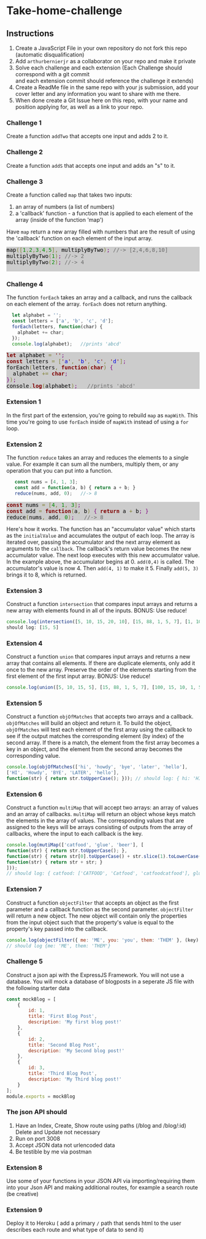 # Take-home-challenge

## Instructions
1. Create a JavaScript File in your own repository do not fork this repo (automatic disqualification)
1. Add `arthurbernierjr` as a collaborator on your repo and make it private
1. Solve each challenge and each extension (Each Challenge should correspond with a git commit <br/> and each extension commit should reference the challenge it extends)
1. Create a ReadMe file in the same repo with your js submission, add your cover letter and any information you want to share with me there.
1. When done create a Git Issue here on this repo, with your name and position applying for, as well as a link to your repo.



  <h3>Challenge 1</h3>

  Create a function <code>addTwo</code> that accepts one input and adds 2 to it.



  <h3>Challenge 2</h3>

  Create a function <code>addS</code> that accepts one input and adds an "s" to it.



  <h3>Challenge 3</h3>
  Create a function called <code>map</code> that takes two inputs:<br>
  <ol>
    <li>an array of numbers (a list of numbers)</li>
    <li>a 'callback' function - a function that is applied to each element of the array (inside of the function 'map')</li>
  </ol>

  Have <code>map</code> return a new array filled with numbers that are the result of using the 'callback' function on each element of the input array.<br>
  <!--
    map([1,2,3,4,5], multiplyByTwo); //-> [2,4,6,8,10]
    multiplyByTwo(1); //-> 2
    multiplyByTwo(2); //-> 4
  -->
  <pre style="color:#000000;background:#ccc;">map<span style="color:#808030; ">(</span><span style="color:#808030; ">[</span><span style="color:#008c00; ">1</span><span style="color:#808030; ">,</span><span style="color:#008c00; ">2</span><span style="color:#808030; ">,</span><span style="color:#008c00; ">3</span><span style="color:#808030; ">,</span><span style="color:#008c00; ">4</span><span style="color:#808030; ">,</span><span style="color:#008c00; ">5</span><span style="color:#808030; ">]</span><span style="color:#808030; ">,</span> multiplyByTwo<span style="color:#808030; ">)</span><span style="color:#800080; ">;</span> <span style="color:#696969; ">//-&gt; [2,4,6,8,10]</span><br>multiplyByTwo<span style="color:#808030; ">(</span><span style="color:#008c00; ">1</span><span style="color:#808030; ">)</span><span style="color:#800080; ">;</span> <span style="color:#696969; ">//-&gt; 2</span><br>multiplyByTwo<span style="color:#808030; ">(</span><span style="color:#008c00; ">2</span><span style="color:#808030; ">)</span><span style="color:#800080; ">;</span> <span style="color:#696969; ">//-&gt; 4</span>
  </pre>



  <h3>Challenge 4</h3>

  The function <code>forEach</code> takes an array and a callback, and runs the callback on each element of the array. <code>forEach</code> does not return anything.

  ```js
    let alphabet = '';
    const letters = ['a', 'b', 'c', 'd'];
    forEach(letters, function(char) {
      alphabet += char;
    });
    console.log(alphabet);   //prints 'abcd'
 ```
  <pre style="color:#000000;background:#ccc;"><span style="color:#800000; font-weight:bold; ">let</span> alphabet <span style="color:#808030; ">=</span> <span style="color:#800000; ">'</span><span style="color:#800000; ">'</span><span style="color:#800080; ">;</span>
<span style="color:#800000; font-weight:bold; ">const</span> letters <span style="color:#808030; ">=</span> <span style="color:#808030; ">[</span><span style="color:#800000; ">'</span><span style="color:#0000e6; ">a</span><span style="color:#800000; ">'</span><span style="color:#808030; ">,</span> <span style="color:#800000; ">'</span><span style="color:#0000e6; ">b</span><span style="color:#800000; ">'</span><span style="color:#808030; ">,</span> <span style="color:#800000; ">'</span><span style="color:#0000e6; ">c</span><span style="color:#800000; ">'</span><span style="color:#808030; ">,</span> <span style="color:#800000; ">'</span><span style="color:#0000e6; ">d</span><span style="color:#800000; ">'</span><span style="color:#808030; ">]</span><span style="color:#800080; ">;</span>
forEach<span style="color:#808030; ">(</span>letters<span style="color:#808030; ">,</span> <span style="color:#800000; font-weight:bold; ">function</span><span style="color:#808030; ">(</span><span style="color:#800000; font-weight:bold; ">char</span><span style="color:#808030; ">)</span> <span style="color:#800080; ">{</span>
  alphabet <span style="color:#808030; ">+=</span> <span style="color:#800000; font-weight:bold; ">char</span><span style="color:#800080; ">;</span>
<span style="color:#800080; ">}</span><span style="color:#808030; ">)</span><span style="color:#800080; ">;</span>
console<span style="color:#808030; ">.</span><span style="color:#800000; font-weight:bold; ">log</span><span style="color:#808030; ">(</span>alphabet<span style="color:#808030; ">)</span><span style="color:#800080; ">;</span>   <span style="color:#696969; ">//prints 'abcd'</span>
</pre>


  <h3>Extension 1</h3>

  In the first part of the extension, you're going to rebuild <code>map</code> as <code>mapWith</code>. This time you're going to use <code>forEach</code> inside of <code>mapWith</code> instead of using a <code>for</code> loop.


  <h3>Extension 2</h3>

  The function <code>reduce</code> takes an array and reduces the elements to a single value. For example it can sum all the numbers, multiply them, or any operation that you can put into a function.

 ```js
    const nums = [4, 1, 3];
    const add = function(a, b) { return a + b; }
    reduce(nums, add, 0);   //-> 8
  ```
  <pre style="color:#000000;background:#ccc;"><span style="color:#800000; font-weight:bold; ">const</span> nums <span style="color:#808030; ">=</span> <span style="color:#808030; ">[</span><span style="color:#008c00; ">4</span><span style="color:#808030; ">,</span> <span style="color:#008c00; ">1</span><span style="color:#808030; ">,</span> <span style="color:#008c00; ">3</span><span style="color:#808030; ">]</span><span style="color:#800080; ">;</span>
<span style="color:#800000; font-weight:bold; ">const</span> add <span style="color:#808030; ">=</span> <span style="color:#800000; font-weight:bold; ">function</span><span style="color:#808030; ">(</span>a<span style="color:#808030; ">,</span> b<span style="color:#808030; ">)</span> <span style="color:#800080; ">{</span> <span style="color:#800000; font-weight:bold; ">return</span> a <span style="color:#808030; ">+</span> b<span style="color:#800080; ">;</span> <span style="color:#800080; ">}</span>
reduce<span style="color:#808030; ">(</span>nums<span style="color:#808030; ">,</span> add<span style="color:#808030; ">,</span> <span style="color:#008c00; ">0</span><span style="color:#808030; ">)</span><span style="color:#800080; ">;</span>   <span style="color:#696969; ">//-&gt; 8</span>
</pre>

  Here's how it works. The function has an "accumulator value" which starts as the <code>initialValue</code> and accumulates the output of each loop. The array is iterated over, passing the accumulator and the next array element as arguments to the <code>callback</code>. The callback's return value becomes the new accumulator value. The next loop executes with this new accumulator value. In the example above, the accumulator begins at 0. <code>add(0,4)</code> is called. The accumulator's value is now 4. Then <code>add(4, 1)</code> to make it 5. Finally <code>add(5, 3)</code> brings it to 8, which is returned.
  


  <h3>Extension 3</h3>

  Construct a function <code>intersection</code> that compares input arrays and returns a new array with elements found in all of the inputs. BONUS: Use reduce!

  ```js 
  console.log(intersection([5, 10, 15, 20, 10], [15, 88, 1, 5, 7], [1, 10, 15, 5, 20]));
  should log: [15, 5] 
  ```



  <h3>Extension 4</h3>

  Construct a function <code>union</code> that compares input arrays and returns a new array that contains all elements. If there are duplicate elements, only add it once to the new array. Preserve the order of the elements starting from the first element of the first input array. BONUS: Use reduce!

  ```js 
  console.log(union([5, 10, 15, 5], [15, 88, 1, 5, 7], [100, 15, 10, 1, 5])); //should log: [5, 10, 15, 88, 1, 7, 100]
  ```


  <h3>Extension 5</h3>

  Construct a function <code>objOfMatches</code> that accepts two arrays and a callback. <code>objOfMatches</code> will build an object and return it. To build the object, <code>objOfMatches</code> will test each element of the first array using the callback to see if the output matches the corresponding element (by index) of the second array. If there is a match, the element from the first array becomes a key in an object, and the element from the second array becomes the corresponding value.

```js
console.log(objOfMatches(['hi', 'howdy', 'bye', 'later', 'hello'], 
['HI', 'Howdy', 'BYE', 'LATER', 'hello'], 
function(str) { return str.toUpperCase(); })); // should log: { hi: 'HI', bye: 'BYE', later: 'LATER' }
```



  <h3>Extension 6</h3>

  Construct a function <code>multiMap</code> that will accept two arrays: an array of values and an array of callbacks. <code>multiMap</code> will return an object whose keys match the elements in the array of values. The corresponding values that are assigned to the keys will be arrays consisting of outputs from the array of callbacks, where the input to each callback is the key.

  ```js
console.log(mutiMap(['catfood', 'glue', 'beer'], [
function(str) { return str.toUpperCase(); }, 
function(str) { return str[0].toUpperCase() + str.slice(1).toLowerCase(); }, 
function(str) { return str + str; }
]));
 // should log: { catfood: ['CATFOOD', 'Catfood', 'catfoodcatfood'], glue: ['GLUE', 'Glue', 'glueglue'], beer: ['BEER', 'Beer', 'beerbeer'] }
 ```



  <h3>Extension 7</h3>

  Construct a function <code>objectFilter</code> that accepts an object as the first parameter and a callback function as the second parameter. <code>objectFilter</code> will return a new object. The new object will contain only the properties from the input object such that the property's value is equal to the property's key passed into the callback.
```js
console.log(objectFilter({ me: 'ME', you: 'you', them: 'THEM' }, (key) => key.toUpperCase()))
// should log {me: 'ME', them: 'THEM'}
```


  <h3>Challenge 5 </h3>
  Construct a json api with the ExpressJS Framework. You will not use a database. You will mock a database of blogposts in a seperate JS file with the following starter data 


```js
const mockBlog = [
    {
        id: 1,
        title: 'First Blog Post',
        description: 'My first blog post!'
    },
    {
        id: 2,
        title: 'Second Blog Post',
        description: 'My Second blog post!'
    },
    {
        id: 3,
        title: 'Third Blog Post',
        description: 'My Third blog post!'
    }
];
module.exports = mockBlog
```
### The json API should
1. Have an Index, Create, Show route using paths (/blog and /blog/:id) Delete and Update not necessary
1. Run on port 3008
1. Accept JSON data not urlencoded data
1. Be testible by me via postman

### Extension 8
Use some of your functions in your JSON API via importing/requiring them into your Json API and making additional routes, for example a search route (be creative)

### Extension 9
Deploy it to Heroku ( add a primary `/` path that sends html to the user describes each route and what type of data to send it)
